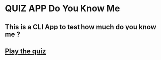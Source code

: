 # QUIZ APP Do You Know Me
## This is a CLI App to test how much do you know me ?

## [Play the quiz](https://replit.com/@dc23111998/SeveralOilyEngineer#index.js)
